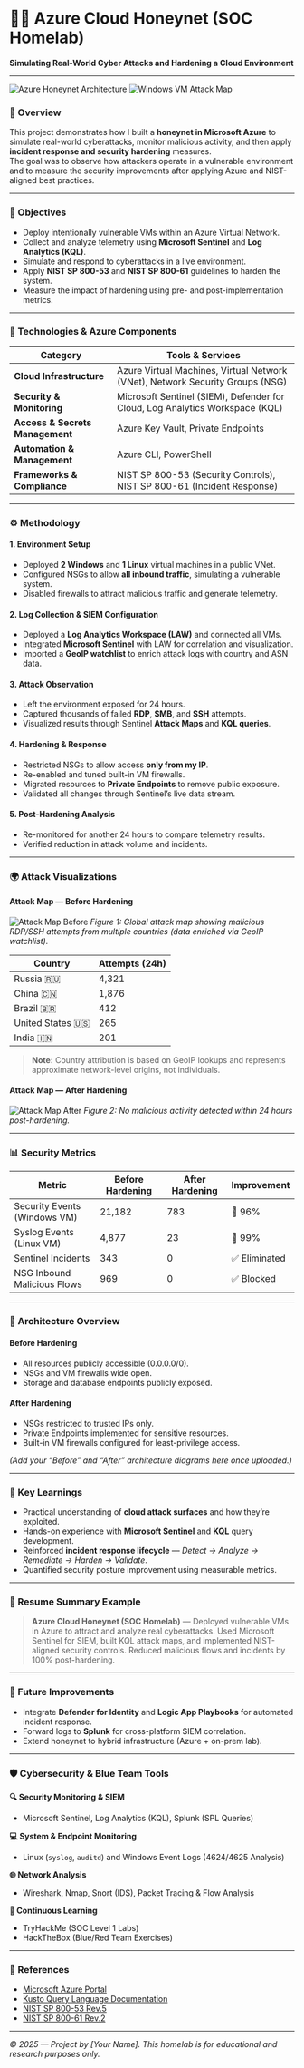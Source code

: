 # 🕵️‍♂️ Azure Cloud Honeynet (SOC Homelab)
**Simulating Real-World Cyber Attacks and Hardening a Cloud Environment**

---
![Azure Honeynet Architecture](./images/architecture/Azure-Cloud-honeynet.png)
![Windows VM Attack Map](./images/attacks/Attack%20Map.png)
### 📘 Overview
This project demonstrates how I built a **honeynet in Microsoft Azure** to simulate real-world cyberattacks, monitor malicious activity, and then apply **incident response and security hardening** measures.  
The goal was to observe how attackers operate in a vulnerable environment and to measure the security improvements after applying Azure and NIST-aligned best practices.

---

### 🎯 Objectives
- Deploy intentionally vulnerable VMs within an Azure Virtual Network.  
- Collect and analyze telemetry using **Microsoft Sentinel** and **Log Analytics (KQL)**.  
- Simulate and respond to cyberattacks in a live environment.  
- Apply **NIST SP 800-53** and **NIST SP 800-61** guidelines to harden the system.  
- Measure the impact of hardening using pre- and post-implementation metrics.

---

### 🧰 Technologies & Azure Components
| Category | Tools & Services |
|-----------|------------------|
| **Cloud Infrastructure** | Azure Virtual Machines, Virtual Network (VNet), Network Security Groups (NSG) |
| **Security & Monitoring** | Microsoft Sentinel (SIEM), Defender for Cloud, Log Analytics Workspace (KQL) |
| **Access & Secrets Management** | Azure Key Vault, Private Endpoints |
| **Automation & Management** | Azure CLI, PowerShell |
| **Frameworks & Compliance** | NIST SP 800-53 (Security Controls), NIST SP 800-61 (Incident Response) |

---

### ⚙️ Methodology

#### 1. Environment Setup
- Deployed **2 Windows** and **1 Linux** virtual machines in a public VNet.  
- Configured NSGs to allow **all inbound traffic**, simulating a vulnerable system.  
- Disabled firewalls to attract malicious traffic and generate telemetry.

#### 2. Log Collection & SIEM Configuration
- Deployed a **Log Analytics Workspace (LAW)** and connected all VMs.  
- Integrated **Microsoft Sentinel** with LAW for correlation and visualization.  
- Imported a **GeoIP watchlist** to enrich attack logs with country and ASN data.

#### 3. Attack Observation
- Left the environment exposed for 24 hours.  
- Captured thousands of failed **RDP**, **SMB**, and **SSH** attempts.  
- Visualized results through Sentinel **Attack Maps** and **KQL queries**.

#### 4. Hardening & Response
- Restricted NSGs to allow access **only from my IP**.  
- Re-enabled and tuned built-in VM firewalls.  
- Migrated resources to **Private Endpoints** to remove public exposure.  
- Validated all changes through Sentinel’s live data stream.

#### 5. Post-Hardening Analysis
- Re-monitored for another 24 hours to compare telemetry results.  
- Verified reduction in attack volume and incidents.

---

### 🌍 Attack Visualizations

#### Attack Map — Before Hardening
![Attack Map Before](./images/attacks/attack-map-before.png)
*Figure 1: Global attack map showing malicious RDP/SSH attempts from multiple countries (data enriched via GeoIP watchlist).*

| Country | Attempts (24h) |
|----------|----------------|
| Russia 🇷🇺 | 4,321 |
| China 🇨🇳 | 1,876 |
| Brazil 🇧🇷 | 412 |
| United States 🇺🇸 | 265 |
| India 🇮🇳 | 201 |

> **Note:** Country attribution is based on GeoIP lookups and represents approximate network-level origins, not individuals.

#### Attack Map — After Hardening
![Attack Map After](./images/attacks/attack-map-after.png)
*Figure 2: No malicious activity detected within 24 hours post-hardening.*

---

### 📊 Security Metrics

| Metric | Before Hardening | After Hardening | Improvement |
|---------|------------------|-----------------|-------------|
| Security Events (Windows VM) | 21,182 | 783 | 🔻 96% |
| Syslog Events (Linux VM) | 4,877 | 23 | 🔻 99% |
| Sentinel Incidents | 343 | 0 | ✅ Eliminated |
| NSG Inbound Malicious Flows | 969 | 0 | ✅ Blocked |

---

### 🧩 Architecture Overview

#### Before Hardening
- All resources publicly accessible (0.0.0.0/0).  
- NSGs and VM firewalls wide open.  
- Storage and database endpoints publicly exposed.

#### After Hardening
- NSGs restricted to trusted IPs only.  
- Private Endpoints implemented for sensitive resources.  
- Built-in VM firewalls configured for least-privilege access.  

*(Add your “Before” and “After” architecture diagrams here once uploaded.)*

---

### 🧠 Key Learnings
- Practical understanding of **cloud attack surfaces** and how they’re exploited.  
- Hands-on experience with **Microsoft Sentinel** and **KQL** query development.  
- Reinforced **incident response lifecycle** — *Detect → Analyze → Remediate → Harden → Validate*.  
- Quantified security posture improvement using measurable metrics.

---

### 🧾 Resume Summary Example
> **Azure Cloud Honeynet (SOC Homelab)** — Deployed vulnerable VMs in Azure to attract and analyze real cyberattacks. Used Microsoft Sentinel for SIEM, built KQL attack maps, and implemented NIST-aligned security controls. Reduced malicious flows and incidents by 100% post-hardening.

---

### 🧱 Future Improvements
- Integrate **Defender for Identity** and **Logic App Playbooks** for automated incident response.  
- Forward logs to **Splunk** for cross-platform SIEM correlation.  
- Extend honeynet to hybrid infrastructure (Azure + on-prem lab).

---

### 🛡️ Cybersecurity & Blue Team Tools

**🔍 Security Monitoring & SIEM**
- Microsoft Sentinel, Log Analytics (KQL), Splunk (SPL Queries)

**💻 System & Endpoint Monitoring**
- Linux (`syslog`, `auditd`) and Windows Event Logs (4624/4625 Analysis)

**🌐 Network Analysis**
- Wireshark, Nmap, Snort (IDS), Packet Tracing & Flow Analysis

**🧪 Continuous Learning**
- TryHackMe (SOC Level 1 Labs)  
- HackTheBox (Blue/Red Team Exercises)

---

### 📎 References
- [Microsoft Azure Portal](https://portal.azure.com)  
- [Kusto Query Language Documentation](https://learn.microsoft.com/en-us/azure/data-explorer/kusto/query/)  
- [NIST SP 800-53 Rev.5](https://csrc.nist.gov/publications/detail/sp/800-53/rev-5/final)  
- [NIST SP 800-61 Rev.2](https://csrc.nist.gov/publications/detail/sp/800-61/rev-2/final)

---

*© 2025 — Project by [Your Name]. This homelab is for educational and research purposes only.*
